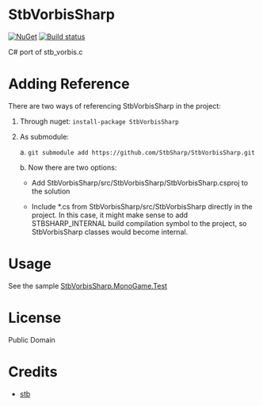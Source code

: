 # StbVorbisSharp
[![NuGet](https://img.shields.io/nuget/v/StbVorbisSharp.svg)](https://www.nuget.org/packages/StbVorbisSharp/)
[![Build status](https://ci.appveyor.com/api/projects/status/8ixt18rogia0ymiv?svg=true)](https://ci.appveyor.com/project/RomanShapiro/StbVorbisSharp)

C# port of stb_vorbis.c

# Adding Reference
There are two ways of referencing StbVorbisSharp in the project:
1. Through nuget: `install-package StbVorbisSharp`
2. As submodule:
    
    a. `git submodule add https://github.com/StbSharp/StbVorbisSharp.git`
    
    b. Now there are two options:
       
      * Add StbVorbisSharp/src/StbVorbisSharp/StbVorbisSharp.csproj to the solution
       
      * Include *.cs from StbVorbisSharp/src/StbVorbisSharp directly in the project. In this case, it might make sense to add STBSHARP_INTERNAL build compilation symbol to the project, so StbVorbisSharp classes would become internal.

# Usage
See the sample [StbVorbisSharp.MonoGame.Test](https://github.com/StbSharp/StbVorbisSharp/tree/master/samples/StbVorbisSharp.MonoGame.Test)

# License
Public Domain

# Credits
* [stb](https://github.com/nothings/stb)
